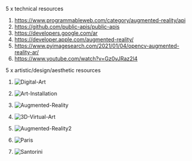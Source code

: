 5 x technical resources

1. https://www.programmableweb.com/category/augmented-reality/api
2. https://github.com/public-apis/public-apis
3. https://developers.google.com/ar
4. https://developer.apple.com/augmented-reality/
5. https://www.pyimagesearch.com/2021/01/04/opencv-augmented-reality-ar/
6. https://www.youtube.com/watch?v=Gz0vJRaz2l4

5 x artistic/design/aesthetic resources

1. ![Digital-Art](https://user-images.githubusercontent.com/90471566/154134673-b040b93e-233b-40a3-af28-8b8a03cf4aa0.jpg)

2. ![Art-Installation](https://user-images.githubusercontent.com/90471566/154134792-81796149-7891-4914-bfd3-3d01556729d9.jpg)

3. ![Augmented-Reality](https://user-images.githubusercontent.com/90471566/154136043-eedc808c-9519-4922-a6fa-da7ae8bd4dd4.jpg)

4. ![3D-Virtual-Art](https://user-images.githubusercontent.com/90471566/154136225-cdc7e399-edf5-487b-a79c-88793dc3c0bd.jpg)

5. ![Augmented-Reality2](https://user-images.githubusercontent.com/90471566/154136436-cd5db56f-c338-4879-9dfe-ba26fd005f6b.jpg)

6. ![Paris](https://user-images.githubusercontent.com/90471566/154136784-aea8cf7f-6131-4bec-ad50-6c54d16fbd8f.jpg)

7. ![Santorini](https://user-images.githubusercontent.com/90471566/154136934-b5c16ffe-e9bf-483b-9bd3-39ddeae43dff.jpg)

